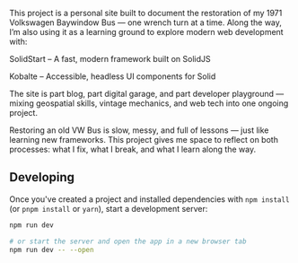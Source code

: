 This project is a personal site built to document the restoration of my 1971 Volkswagen Baywindow Bus — one wrench turn at a time. Along the way, I’m also using it as a learning ground to explore modern web development with:

SolidStart – A fast, modern framework built on SolidJS

Kobalte – Accessible, headless UI components for Solid

The site is part blog, part digital garage, and part developer playground — mixing geospatial skills, vintage mechanics, and web tech into one ongoing project.

Restoring an old VW Bus is slow, messy, and full of lessons — just like learning new frameworks. This project gives me space to reflect on both processes: what I fix, what I break, and what I learn along the way.

## Developing

Once you've created a project and installed dependencies with `npm install` (or `pnpm install` or `yarn`), start a development server:

```bash
npm run dev

# or start the server and open the app in a new browser tab
npm run dev -- --open
```

